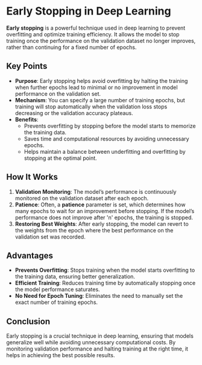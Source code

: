 # **Early Stopping in Deep Learning**

**Early stopping** is a powerful technique used in deep learning to prevent overfitting and optimize training efficiency. It allows the model to stop training once the performance on the validation dataset no longer improves, rather than continuing for a fixed number of epochs.

## **Key Points**

- **Purpose**: Early stopping helps avoid overfitting by halting the training when further epochs lead to minimal or no improvement in model performance on the validation set.
- **Mechanism**: You can specify a large number of training epochs, but training will stop automatically when the validation loss stops decreasing or the validation accuracy plateaus.
- **Benefits**:
  - Prevents overfitting by stopping before the model starts to memorize the training data.
  - Saves time and computational resources by avoiding unnecessary epochs.
  - Helps maintain a balance between underfitting and overfitting by stopping at the optimal point.

## **How It Works**

1. **Validation Monitoring**: The model’s performance is continuously monitored on the validation dataset after each epoch.
2. **Patience**: Often, a **patience** parameter is set, which determines how many epochs to wait for an improvement before stopping. If the model’s performance does not improve after 'n' epochs, the training is stopped.
3. **Restoring Best Weights**: After early stopping, the model can revert to the weights from the epoch where the best performance on the validation set was recorded.

## **Advantages**

- **Prevents Overfitting**: Stops training when the model starts overfitting to the training data, ensuring better generalization.
- **Efficient Training**: Reduces training time by automatically stopping once the model performance saturates.
- **No Need for Epoch Tuning**: Eliminates the need to manually set the exact number of training epochs.

## **Conclusion**

Early stopping is a crucial technique in deep learning, ensuring that models generalize well while avoiding unnecessary computational costs. By monitoring validation performance and halting training at the right time, it helps in achieving the best possible results.

